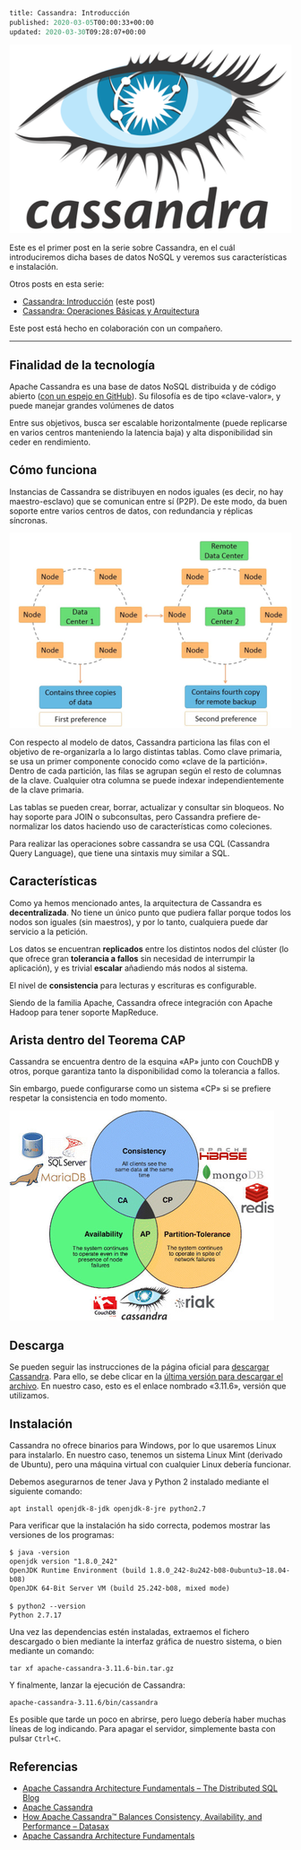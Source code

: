```meta
title: Cassandra: Introducción
published: 2020-03-05T00:00:33+00:00
updated: 2020-03-30T09:28:07+00:00
```

![](1200px-Cassandra_logo.png)

Este es el primer post en la serie sobre Cassandra, en el cuál introduciremos dicha bases de datos NoSQL y veremos sus características e instalación.

Otros posts en esta serie:

* [Cassandra: Introducción](/blog/mdad/cassandra-introduccion/) (este post)
* [Cassandra: Operaciones Básicas y Arquitectura](/blog/mdad/cassandra-operaciones-basicas-y-arquitectura/)

Este post está hecho en colaboración con un compañero.

----------

## Finalidad de la tecnología

Apache Cassandra es una base de datos NoSQL distribuida y de código abierto ([con un espejo en GitHub](https://github.com/apache/cassandra)). Su filosofía es de tipo «clave-valor», y puede manejar grandes volúmenes de datos

Entre sus objetivos, busca ser escalable horizontalmente (puede replicarse en varios centros manteniendo la latencia baja) y alta disponibilidad sin ceder en rendimiento.

## Cómo funciona

Instancias de Cassandra se distribuyen en nodos iguales (es decir, no hay maestro-esclavo) que se comunican entre sí (P2P). De este modo, da buen soporte entre varios centros de datos, con redundancia y réplicas síncronas.

![](multiple-data-centers-and-data-replication-in-cassandra.jpg)

Con respecto al modelo de datos, Cassandra particiona las filas con el objetivo de re-organizarla a lo largo distintas tablas. Como clave primaria, se usa un primer componente conocido como «clave de la partición». Dentro de cada partición, las filas se agrupan según el resto de columnas de la clave. Cualquier otra columna se puede indexar independientemente de la clave primaria.

Las tablas se pueden crear, borrar, actualizar y consultar sin bloqueos. No hay soporte para JOIN o subconsultas, pero Cassandra prefiere de-normalizar los datos haciendo uso de características como coleciones.

Para realizar las operaciones sobre cassandra se usa CQL (Cassandra Query Language), que tiene una sintaxis muy similar a SQL.

## Características

Como ya hemos mencionado antes, la arquitectura de Cassandra es **decentralizada**. No tiene un único punto que pudiera fallar porque todos los nodos son iguales (sin maestros), y por lo tanto, cualquiera puede dar servicio a la petición.

Los datos se encuentran **replicados** entre los distintos nodos del clúster (lo que ofrece gran **tolerancia a fallos** sin necesidad de interrumpir la aplicación), y es trivial **escalar** añadiendo más nodos al sistema.

El nivel de **consistencia** para lecturas y escrituras es configurable.

Siendo de la familia Apache, Cassandra ofrece integración con Apache Hadoop para tener soporte MapReduce.

## Arista dentro del Teorema CAP

Cassandra se encuentra dentro de la esquina «AP» junto con CouchDB y otros, porque garantiza tanto la disponibilidad como la tolerancia a fallos.

Sin embargo, puede configurarse como un sistema «CP» si se prefiere respetar la consistencia en todo momento.

![](0.jpeg)

## Descarga

Se pueden seguir las instrucciones de la página oficial para [descargar Cassandra](https://cassandra.apache.org/download/). Para ello, se debe clicar en la [última versión para descargar el archivo](https://www.apache.org/dyn/closer.lua/cassandra/3.11.6/apache-cassandra-3.11.6-bin.tar.gz). En nuestro caso, esto es el enlace nombrado «3.11.6», versión que utilizamos.

## Instalación

Cassandra no ofrece binarios para Windows, por lo que usaremos Linux para instalarlo. En nuestro caso, tenemos un sistema Linux Mint (derivado de Ubuntu), pero una máquina virtual con cualquier Linux debería funcionar.

Debemos asegurarnos de tener Java y Python 2 instalado mediante el siguiente comando:

```
apt install openjdk-8-jdk openjdk-8-jre python2.7
```

Para verificar que la instalación ha sido correcta, podemos mostrar las versiones de los programas:

```
$ java -version
openjdk version "1.8.0_242"
OpenJDK Runtime Environment (build 1.8.0_242-8u242-b08-0ubuntu3~18.04-b08)
OpenJDK 64-Bit Server VM (build 25.242-b08, mixed mode)

$ python2 --version
Python 2.7.17
```

Una vez las dependencias estén instaladas, extraemos el fichero descargado o bien mediante la interfaz gráfica de nuestro sistema, o bien mediante un comando:

```
tar xf apache-cassandra-3.11.6-bin.tar.gz
```

Y finalmente, lanzar la ejecución de Cassandra:

```
apache-cassandra-3.11.6/bin/cassandra
```

Es posible que tarde un poco en abrirse, pero luego debería haber muchas líneas de log indicando. Para apagar el servidor, simplemente basta con pulsar `Ctrl+C`.

## Referencias

* [Apache Cassandra Architecture Fundamentals – The Distributed SQL Blog](https://blog.yugabyte.com/apache-cassandra-architecture-how-it-works-lightweight-transactions/)
* [Apache Cassandra](https://cassandra.apache.org/)
* [How Apache Cassandra™ Balances Consistency, Availability, and Performance – Datasax](https://www.datastax.com/blog/2019/05/how-apache-cassandratm-balances-consistency-availability-and-performance)
* [Apache Cassandra Architecture Fundamentals](https://blog.yugabyte.com/apache-cassandra-architecture-how-it-works-lightweight-transactions/)
